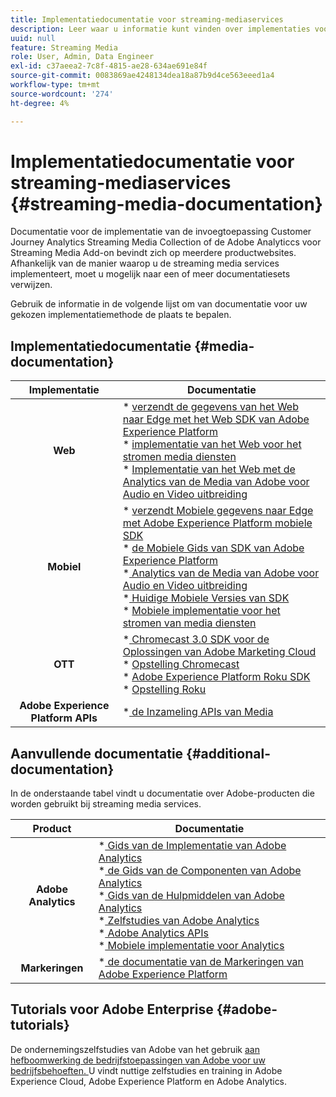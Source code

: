 ```yaml
---
title: Implementatiedocumentatie voor streaming-mediaservices
description: Leer waar u informatie kunt vinden over implementaties voor streaming-mediaservices.
uuid: null
feature: Streaming Media
role: User, Admin, Data Engineer
exl-id: c37aeea2-7c8f-4815-ae28-634ae691e84f
source-git-commit: 0083869ae4248134dea18a87b9d4ce563eeed1a4
workflow-type: tm+mt
source-wordcount: '274'
ht-degree: 4%

---
```


# Implementatiedocumentatie voor streaming-mediaservices {#streaming-media-documentation}

Documentatie voor de implementatie van de invoegtoepassing Customer Journey Analytics Streaming Media Collection of de Adobe Analyticcs voor Streaming Media Add-on bevindt zich op meerdere productwebsites. Afhankelijk van de manier waarop u de streaming media services implementeert, moet u mogelijk naar een of meer documentatiesets verwijzen.

Gebruik de informatie in de volgende lijst om van documentatie voor uw gekozen implementatiemethode de plaats te bepalen.

## Implementatiedocumentatie {#media-documentation}

| Implementatie | Documentatie |
|:-----------------------:|----------------|
| **Web** | * [ verzendt de gegevens van het Web naar Edge met het Web SDK van Adobe Experience Platform ](/help/implementation/edge/edge-web-sdk.md) <br> * [ implementatie van het Web voor het stromen media diensten ](/help/implementation/media-sdk/setup/web-implementation.md) <br> * [ Implementatie van het Web met de Analytics van de Media van Adobe voor Audio en Video uitbreiding ](https://experienceleague.adobe.com/docs/experience-platform/tags/extensions/adobe/media-analytics-3x/overview.html?lang=nl-NL) |
| **Mobiel** | * [ verzendt Mobiele gegevens naar Edge met Adobe Experience Platform mobiele SDK ](/help/implementation/edge/edge-mobile-sdk.md) <br> * [ de Mobiele Gids van SDK van Adobe Experience Platform ](https://developer.adobe.com/client-sdks/documentation/) <br> *[ Analytics van de Media van Adobe voor Audio en Video uitbreiding ](https://developer.adobe.com/client-sdks/documentation/adobe-media-analytics/) <br> *[ Huidige Mobiele Versies van SDK ](https://developer.adobe.com/client-sdks/documentation/current-sdk-versions/) <br> * [ Mobiele implementatie voor het stromen van media diensten ](/help/implementation/media-sdk/setup/mobile-implementation.md) | |  |
| **OTT** | *[ Chromecast 3.0 SDK voor de Oplossingen van Adobe Marketing Cloud ](https://adobe-marketing-cloud.github.io/media-sdks/reference/chromecast/) <br> * [ Opstelling Chromecast ](/help/implementation/media-sdk/setup/set-up-chromecast.md)<br> * [ Adobe Experience Platform Roku SDK ](/help/implementation/edge/implementation-edge.md) <br> * [ Opstelling Roku ](/help/implementation/media-sdk/setup/set-up-roku.md) |
| **Adobe Experience Platform APIs** | *[ de Inzameling APIs van Media ](/help/implementation/media-collection-api/mc-api-overview.md) |

## Aanvullende documentatie {#additional-documentation}

In de onderstaande tabel vindt u documentatie over Adobe-producten die worden gebruikt bij streaming media services.

| Product | Documentatie |
|:-----------------------:|----------------|
| **Adobe Analytics** | *[ Gids van de Implementatie van Adobe Analytics ](https://experienceleague.adobe.com/docs/analytics/implementation/home.html?lang=nl-NL) <br> *[ de Gids van de Componenten van Adobe Analytics ](https://experienceleague.adobe.com/docs/analytics/components/home.html?lang=nl-NL) <br> *[ Gids van de Hulpmiddelen van Adobe Analytics ](https://experienceleague.adobe.com/docs/analytics/analyze/home.html?lang=nl-NL) <br> *[ Zelfstudies van Adobe Analytics ](https://experienceleague.adobe.com/docs/analytics.html?lang=nl-NL#tutorials) <br> *[ Adobe Analytics APIs ](https://developer.adobe.com/analytics-apis/docs/2.0/) <br> *[ Mobiele implementatie voor Analytics ](https://developer.adobe.com/client-sdks/documentation/adobe-analytics/) |
| **Markeringen** | *[ de documentatie van de Markeringen van Adobe Experience Platform ](https://experienceleague.adobe.com/docs/experience-platform/tags/home.html?lang=nl-NL) |

## Tutorials voor Adobe Enterprise {#adobe-tutorials}

De ondernemingszelfstudies van Adobe van het gebruik [ aan hefboomwerking de bedrijfstoepassingen van Adobe voor uw bedrijfsbehoeften. ](https://experienceleague.adobe.com/docs/home-tutorials.html?lang=nl-NL) U vindt nuttige zelfstudies en training in Adobe Experience Cloud, Adobe Experience Platform en Adobe Analytics.
